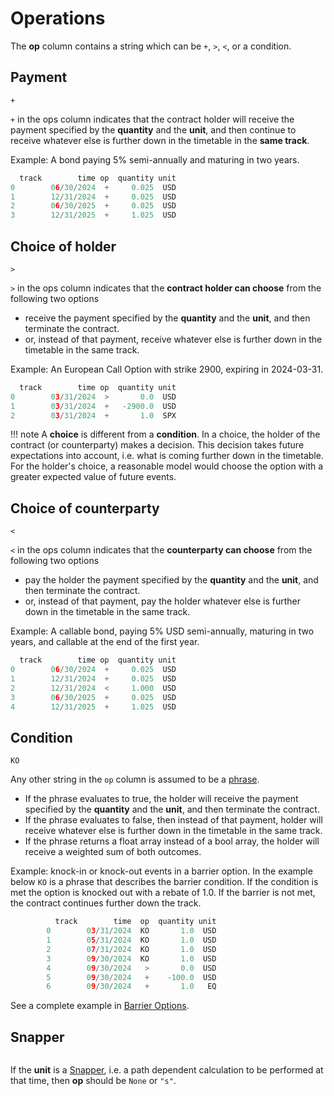 # Operations

The **op** column contains a string which can be `+`, `>`, `<`, or a condition.

## Payment
```
+
```

`+` in the ops column indicates that the contract holder will receive
the payment specified by the **quantity** and the **unit**,
and then continue to receive whatever else is further down in the timetable
in the **same track**.

Example: A bond paying 5% semi-annually and maturing in two years. 

```py
  track        time op  quantity unit
0        06/30/2024  +     0.025  USD
1        12/31/2024  +     0.025  USD
2        06/30/2025  +     0.025  USD
3        12/31/2025  +     1.025  USD
```


## Choice of holder
```
>
```

`>` in the ops column indicates that the **contract holder can choose** from the following two options

- receive the payment specified by the **quantity** and the **unit**, and then terminate the contract.
- or, instead of that payment, receive whatever else is further down in the timetable in the same track.

Example: An European Call Option with strike 2900, expiring in 2024-03-31.

```py
  track        time op  quantity unit
0        03/31/2024  >       0.0  USD
1        03/31/2024  +   -2900.0  USD
2        03/31/2024  +       1.0  SPX
```


!!! note
    A **choice** is different from a **condition**. In a choice, the holder of the contract (or counterparty)
    makes a decision. This decision takes future expectations into account, i.e. what is coming further down in the timetable.
    For the holder's choice, a reasonable model would choose the option with a greater expected value of future events.

## Choice of counterparty
```
<
```

`<` in the ops column indicates that the **counterparty can choose** from the following two options

- pay the holder the payment specified by the **quantity** and the **unit**, and then terminate the contract.
- or, instead of that payment, pay the holder whatever else is further down in the timetable in the same track.

Example: A callable bond, paying 5% USD semi-annually, maturing in two years, and callable at the end of the first year.

```py
  track        time op  quantity unit
0        06/30/2024  +     0.025  USD
1        12/31/2024  +     0.025  USD
2        12/31/2024  <     1.000  USD
3        06/30/2025  +     0.025  USD
4        12/31/2025  +     1.025  USD
```


## Condition
```
KO
```

Any other string in the `op` column is assumed to be a [phrase](phrase.md).

 - If the phrase evaluates to true, the holder will receive the payment specified by the **quantity** and the **unit**, and then terminate the contract.
 - If the phrase evaluates to false, then instead of that payment, holder will receive whatever else is further down in the timetable in the same track.
 - If the phrase returns a float array instead of a bool array, the holder will receive a weighted sum of both outcomes.

Example: knock-in or knock-out events in a barrier option. In the example below `KO` is a phrase that describes the barrier condition. If the condition is met
the option is knocked out with a rebate of 1.0. If the barrier is not met, the contract continues further down the track.

```py
          track        time  op  quantity unit
        0        03/31/2024  KO       1.0  USD
        1        05/31/2024  KO       1.0  USD
        2        07/31/2024  KO       1.0  USD
        3        09/30/2024  KO       1.0  USD
        4        09/30/2024   >       0.0  USD
        5        09/30/2024   +    -100.0  USD
        6        09/30/2024   +       1.0   EQ
```

See a complete example in [Barrier Options](../examples/equity_barrier.md).

## Snapper
```

```

If the **unit** is a [Snapper](snapper.md), i.e. a path dependent calculation to be performed at that time, then **op** should be `None` or `"s"`.
